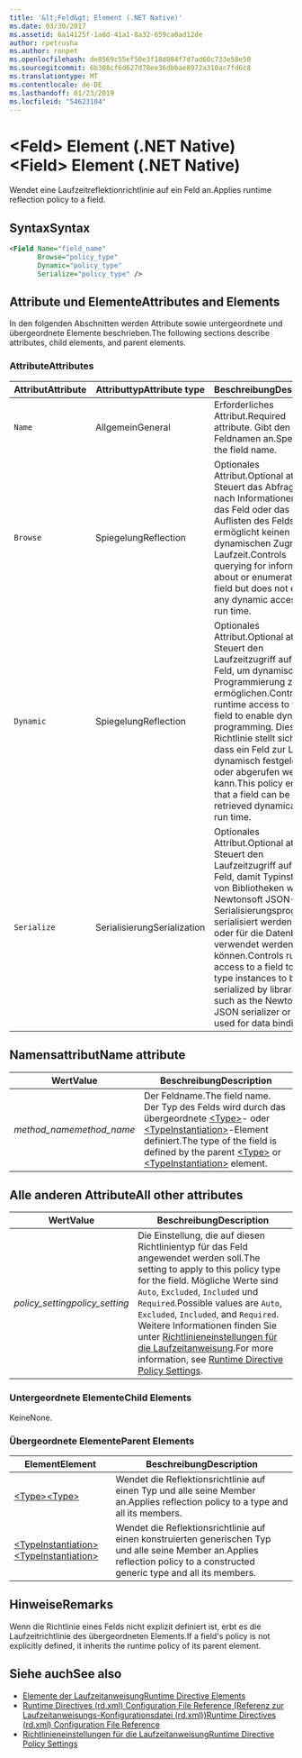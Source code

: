 ```yaml
---
title: '&lt;Feld&gt; Element (.NET Native)'
ms.date: 03/30/2017
ms.assetid: 6a14125f-1a8d-41a1-8a32-659ca0ad12de
author: rpetrusha
ms.author: ronpet
ms.openlocfilehash: de8569c55ef50e3f18d084f7d7ad60c733e58e50
ms.sourcegitcommit: 6b308cf6d627d78ee36dbbae8972a310ac7fd6c8
ms.translationtype: MT
ms.contentlocale: de-DE
ms.lasthandoff: 01/23/2019
ms.locfileid: "54623104"
---
```

# <a name="ltfieldgt-element-net-native"></a><span data-ttu-id="aabbb-102">&lt;Feld&gt; Element (.NET Native)</span><span class="sxs-lookup"><span data-stu-id="aabbb-102">&lt;Field&gt; Element (.NET Native)</span></span>
<span data-ttu-id="aabbb-103">Wendet eine Laufzeitreflektionrichtlinie auf ein Feld an.</span><span class="sxs-lookup"><span data-stu-id="aabbb-103">Applies runtime reflection policy to a field.</span></span>  
  
## <a name="syntax"></a><span data-ttu-id="aabbb-104">Syntax</span><span class="sxs-lookup"><span data-stu-id="aabbb-104">Syntax</span></span>  
  
```xml  
<Field Name="field_name"  
       Browse="policy_type"  
       Dynamic="policy_type"  
       Serialize="policy_type" />  
```  
  
## <a name="attributes-and-elements"></a><span data-ttu-id="aabbb-105">Attribute und Elemente</span><span class="sxs-lookup"><span data-stu-id="aabbb-105">Attributes and Elements</span></span>  
 <span data-ttu-id="aabbb-106">In den folgenden Abschnitten werden Attribute sowie untergeordnete und übergeordnete Elemente beschrieben.</span><span class="sxs-lookup"><span data-stu-id="aabbb-106">The following sections describe attributes, child elements, and parent elements.</span></span>  
  
### <a name="attributes"></a><span data-ttu-id="aabbb-107">Attribute</span><span class="sxs-lookup"><span data-stu-id="aabbb-107">Attributes</span></span>  
  
|<span data-ttu-id="aabbb-108">Attribut</span><span class="sxs-lookup"><span data-stu-id="aabbb-108">Attribute</span></span>|<span data-ttu-id="aabbb-109">Attributtyp</span><span class="sxs-lookup"><span data-stu-id="aabbb-109">Attribute type</span></span>|<span data-ttu-id="aabbb-110">Beschreibung</span><span class="sxs-lookup"><span data-stu-id="aabbb-110">Description</span></span>|  
|---------------|--------------------|-----------------|  
|`Name`|<span data-ttu-id="aabbb-111">Allgemein</span><span class="sxs-lookup"><span data-stu-id="aabbb-111">General</span></span>|<span data-ttu-id="aabbb-112">Erforderliches Attribut.</span><span class="sxs-lookup"><span data-stu-id="aabbb-112">Required attribute.</span></span> <span data-ttu-id="aabbb-113">Gibt den Feldnamen an.</span><span class="sxs-lookup"><span data-stu-id="aabbb-113">Specifies the field name.</span></span>|  
|`Browse`|<span data-ttu-id="aabbb-114">Spiegelung</span><span class="sxs-lookup"><span data-stu-id="aabbb-114">Reflection</span></span>|<span data-ttu-id="aabbb-115">Optionales Attribut.</span><span class="sxs-lookup"><span data-stu-id="aabbb-115">Optional attribute.</span></span> <span data-ttu-id="aabbb-116">Steuert das Abfragen nach Informationen über das Feld oder das Auflisten des Felds, aber ermöglicht keinen dynamischen Zugriff zur Laufzeit.</span><span class="sxs-lookup"><span data-stu-id="aabbb-116">Controls querying for information about or enumerating the field but does not enable any dynamic access at run time.</span></span>|  
|`Dynamic`|<span data-ttu-id="aabbb-117">Spiegelung</span><span class="sxs-lookup"><span data-stu-id="aabbb-117">Reflection</span></span>|<span data-ttu-id="aabbb-118">Optionales Attribut.</span><span class="sxs-lookup"><span data-stu-id="aabbb-118">Optional attribute.</span></span> <span data-ttu-id="aabbb-119">Steuert den Laufzeitzugriff auf das Feld, um dynamische Programmierung zu ermöglichen.</span><span class="sxs-lookup"><span data-stu-id="aabbb-119">Controls runtime access to the field to enable dynamic programming.</span></span> <span data-ttu-id="aabbb-120">Diese Richtlinie stellt sicher, dass ein Feld zur Laufzeit dynamisch festgelegt oder abgerufen werden kann.</span><span class="sxs-lookup"><span data-stu-id="aabbb-120">This policy ensures that a field can be set or retrieved dynamically at run time.</span></span>|  
|`Serialize`|<span data-ttu-id="aabbb-121">Serialisierung</span><span class="sxs-lookup"><span data-stu-id="aabbb-121">Serialization</span></span>|<span data-ttu-id="aabbb-122">Optionales Attribut.</span><span class="sxs-lookup"><span data-stu-id="aabbb-122">Optional attribute.</span></span> <span data-ttu-id="aabbb-123">Steuert den Laufzeitzugriff auf ein Feld, damit Typinstanzen von Bibliotheken wie dem Newtonsoft JSON-Serialisierungsprogramm serialisiert werden können oder für die Datenbindung verwendet werden können.</span><span class="sxs-lookup"><span data-stu-id="aabbb-123">Controls runtime access to a field to enable type instances to be serialized by libraries such as the Newtonsoft JSON serializer or to be used for data binding.</span></span>|  
  
## <a name="name-attribute"></a><span data-ttu-id="aabbb-124">Namensattribut</span><span class="sxs-lookup"><span data-stu-id="aabbb-124">Name attribute</span></span>  
  
|<span data-ttu-id="aabbb-125">Wert</span><span class="sxs-lookup"><span data-stu-id="aabbb-125">Value</span></span>|<span data-ttu-id="aabbb-126">Beschreibung</span><span class="sxs-lookup"><span data-stu-id="aabbb-126">Description</span></span>|  
|-----------|-----------------|  
|<span data-ttu-id="aabbb-127">*method_name*</span><span class="sxs-lookup"><span data-stu-id="aabbb-127">*method_name*</span></span>|<span data-ttu-id="aabbb-128">Der Feldname.</span><span class="sxs-lookup"><span data-stu-id="aabbb-128">The field name.</span></span> <span data-ttu-id="aabbb-129">Der Typ des Felds wird durch das übergeordnete [\<Type>](../../../docs/framework/net-native/type-element-net-native.md)- oder [\<TypeInstantiation>](../../../docs/framework/net-native/typeinstantiation-element-net-native.md)-Element definiert.</span><span class="sxs-lookup"><span data-stu-id="aabbb-129">The type of the field is defined by the parent [\<Type>](../../../docs/framework/net-native/type-element-net-native.md) or [\<TypeInstantiation>](../../../docs/framework/net-native/typeinstantiation-element-net-native.md) element.</span></span>|  
  
## <a name="all-other-attributes"></a><span data-ttu-id="aabbb-130">Alle anderen Attribute</span><span class="sxs-lookup"><span data-stu-id="aabbb-130">All other attributes</span></span>  
  
|<span data-ttu-id="aabbb-131">Wert</span><span class="sxs-lookup"><span data-stu-id="aabbb-131">Value</span></span>|<span data-ttu-id="aabbb-132">Beschreibung</span><span class="sxs-lookup"><span data-stu-id="aabbb-132">Description</span></span>|  
|-----------|-----------------|  
|<span data-ttu-id="aabbb-133">*policy_setting*</span><span class="sxs-lookup"><span data-stu-id="aabbb-133">*policy_setting*</span></span>|<span data-ttu-id="aabbb-134">Die Einstellung, die auf diesen Richtlinientyp für das Feld angewendet werden soll.</span><span class="sxs-lookup"><span data-stu-id="aabbb-134">The setting to apply to this policy type for the field.</span></span> <span data-ttu-id="aabbb-135">Mögliche Werte sind `Auto`, `Excluded`, `Included` und `Required`.</span><span class="sxs-lookup"><span data-stu-id="aabbb-135">Possible values are `Auto`, `Excluded`, `Included`, and `Required`.</span></span> <span data-ttu-id="aabbb-136">Weitere Informationen finden Sie unter [Richtlinieneinstellungen für die Laufzeitanweisung](../../../docs/framework/net-native/runtime-directive-policy-settings.md).</span><span class="sxs-lookup"><span data-stu-id="aabbb-136">For more information, see [Runtime Directive Policy Settings](../../../docs/framework/net-native/runtime-directive-policy-settings.md).</span></span>|  
  
### <a name="child-elements"></a><span data-ttu-id="aabbb-137">Untergeordnete Elemente</span><span class="sxs-lookup"><span data-stu-id="aabbb-137">Child Elements</span></span>  
 <span data-ttu-id="aabbb-138">Keine</span><span class="sxs-lookup"><span data-stu-id="aabbb-138">None.</span></span>  
  
### <a name="parent-elements"></a><span data-ttu-id="aabbb-139">Übergeordnete Elemente</span><span class="sxs-lookup"><span data-stu-id="aabbb-139">Parent Elements</span></span>  
  
|<span data-ttu-id="aabbb-140">Element</span><span class="sxs-lookup"><span data-stu-id="aabbb-140">Element</span></span>|<span data-ttu-id="aabbb-141">Beschreibung</span><span class="sxs-lookup"><span data-stu-id="aabbb-141">Description</span></span>|  
|-------------|-----------------|  
|[<span data-ttu-id="aabbb-142">\<Type></span><span class="sxs-lookup"><span data-stu-id="aabbb-142">\<Type></span></span>](../../../docs/framework/net-native/type-element-net-native.md)|<span data-ttu-id="aabbb-143">Wendet die Reflektionsrichtlinie auf einen Typ und alle seine Member an.</span><span class="sxs-lookup"><span data-stu-id="aabbb-143">Applies reflection policy to a type and all its members.</span></span>|  
|[<span data-ttu-id="aabbb-144">\<TypeInstantiation></span><span class="sxs-lookup"><span data-stu-id="aabbb-144">\<TypeInstantiation></span></span>](../../../docs/framework/net-native/typeinstantiation-element-net-native.md)|<span data-ttu-id="aabbb-145">Wendet die Reflektionsrichtlinie auf einen konstruierten generischen Typ und alle seine Member an.</span><span class="sxs-lookup"><span data-stu-id="aabbb-145">Applies reflection policy to a constructed generic type and all its members.</span></span>|  
  
## <a name="remarks"></a><span data-ttu-id="aabbb-146">Hinweise</span><span class="sxs-lookup"><span data-stu-id="aabbb-146">Remarks</span></span>  
 <span data-ttu-id="aabbb-147">Wenn die Richtlinie eines Felds nicht explizit definiert ist, erbt es die Laufzeitrichtlinie des übergeordneten Elements.</span><span class="sxs-lookup"><span data-stu-id="aabbb-147">If a field's policy is not explicitly defined, it inherits the runtime policy of its parent element.</span></span>  
  
## <a name="see-also"></a><span data-ttu-id="aabbb-148">Siehe auch</span><span class="sxs-lookup"><span data-stu-id="aabbb-148">See also</span></span>
- [<span data-ttu-id="aabbb-149">Elemente der Laufzeitanweisung</span><span class="sxs-lookup"><span data-stu-id="aabbb-149">Runtime Directive Elements</span></span>](../../../docs/framework/net-native/runtime-directive-elements.md)
- [<span data-ttu-id="aabbb-150">Runtime Directives (rd.xml) Configuration File Reference (Referenz zur Laufzeitanweisungs-Konfigurationsdatei (rd.xml))</span><span class="sxs-lookup"><span data-stu-id="aabbb-150">Runtime Directives (rd.xml) Configuration File Reference</span></span>](../../../docs/framework/net-native/runtime-directives-rd-xml-configuration-file-reference.md)
- [<span data-ttu-id="aabbb-151">Richtlinieneinstellungen für die Laufzeitanweisung</span><span class="sxs-lookup"><span data-stu-id="aabbb-151">Runtime Directive Policy Settings</span></span>](../../../docs/framework/net-native/runtime-directive-policy-settings.md)
